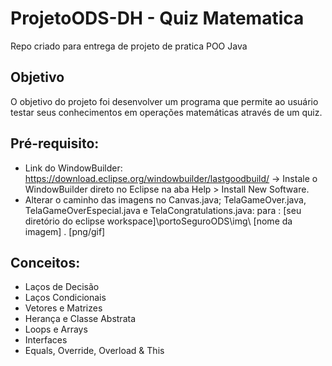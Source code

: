 # ProjetoODS-DH - Quiz Matematica

Repo criado para entrega de projeto de pratica POO Java

## Objetivo
O objetivo do projeto foi desenvolver um programa que permite ao usuário testar seus conhecimentos em operações matemáticas através de um quiz.

## Pré-requisito:

- Link do WindowBuilder: https://download.eclipse.org/windowbuilder/lastgoodbuild/
    -> Instale o WindowBuilder direto no Eclipse na aba Help > Install New Software.
- Alterar o caminho das imagens no Canvas.java; TelaGameOver.java, TelaGameOverEspecial.java e TelaCongratulations.java: para : [seu diretório do eclipse workspace]\portoSeguroODS\img\ [nome da imagem] . [png/gif]

## Conceitos:

- Laços de Decisão
- Laços Condicionais
- Vetores e Matrizes
- Herança e Classe Abstrata
- Loops e Arrays
- Interfaces
- Equals, Override, Overload & This
